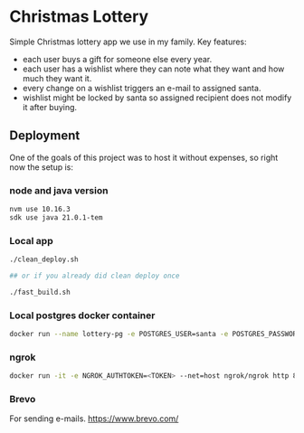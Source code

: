 # Christmas Lottery

Simple Christmas lottery app we use in my family. Key features:
- each user buys a gift for someone else every year.
- each user has a wishlist where they can note what they want and how much they want it.
- every change on a wishlist triggers an e-mail to assigned santa.
- wishlist might be locked by santa so assigned recipient does not modify it after buying.

## Deployment

One of the goals of this project was to host it without expenses, 
so right now the setup is:

### node and java version

```bash
nvm use 10.16.3
sdk use java 21.0.1-tem
```

### Local app

```bash
./clean_deploy.sh

## or if you already did clean deploy once

./fast_build.sh
```

### Local postgres docker container

```bash
docker run --name lottery-pg -e POSTGRES_USER=santa -e POSTGRES_PASSWORD=example -e POSTGRES_DB=p1030_loteria -p 8543:5432 -d postgres
```

### ngrok

```bash
docker run -it -e NGROK_AUTHTOKEN=<TOKEN> --net=host ngrok/ngrok http 8080 --domain=<DOMAIN>
```

### Brevo

For sending e-mails.
https://www.brevo.com/
